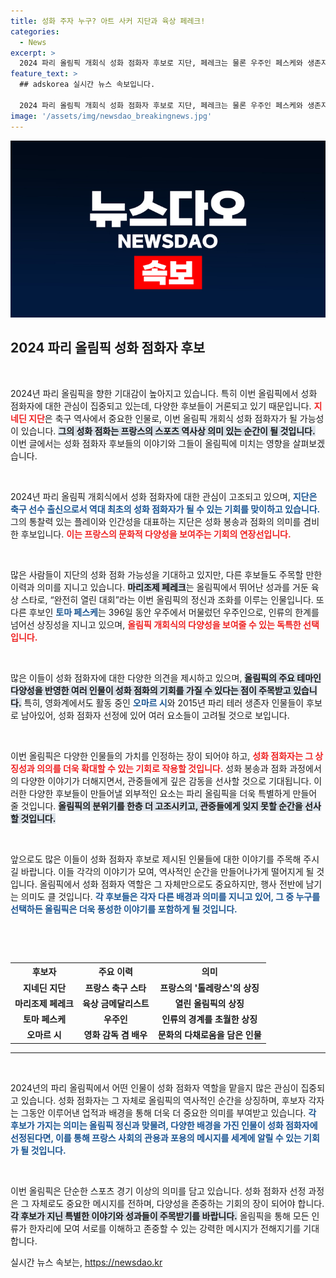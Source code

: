 ```yaml
---
title: 성화 주자 누구? 아트 사커 지단과 육상 페레크!
categories:
  - News
excerpt: >
  2024 파리 올림픽 개회식 성화 점화자 후보로 지단, 페레크는 물론 우주인 페스케와 생존자도 거론되며 이목을 집중시키고 있다. 다양성을 강조한 이번 올림픽, 불꽃을 함께 나눌 주인공은 누가 될까?
feature_text: >
  ## adskorea 실시간 뉴스 속보입니다.

  2024 파리 올림픽 개회식 성화 점화자 후보로 지단, 페레크는 물론 우주인 페스케와 생존자도 거론되며 이목을 집중시키고 있다. 다양성을 강조한 이번 올림픽, 불꽃을 함께 나눌 주인공은 누가 될까?
image: '/assets/img/newsdao_breakingnews.jpg'
---
```


<p><img src="/assets/img/newsdao_breakingnews.jpg" alt="adskorea 속보" /></p>

<h2 data-ke-size="size26">2024 파리 올림픽 성화 점화자 후보</h2>

<p data-ke-size="size16">&nbsp;</p>

<p>2024년 파리 올림픽을 향한 기대감이 높아지고 있습니다. 특히 이번 올림픽에서 성화 점화자에 대한 관심이 집중되고 있는데, 다양한 후보들이 거론되고 있기 때문입니다. <b><span style="color: #ee2323;">지네딘 지단</span></b>은 축구 역사에서 중요한 인물로, 이번 올림픽 개회식 성화 점화자가 될 가능성이 있습니다. <b><span style="background-color: #21538527;">그의 성화 점화는 프랑스의 스포츠 역사상 의미 있는 순간이 될 것입니다.</span></b> 이번 글에서는 성화 점화자 후보들의 이야기와 그들이 올림픽에 미치는 영향을 살펴보겠습니다.</p>

<p data-ke-size="size16">&nbsp;</p>

<p>2024년 파리 올림픽 개회식에서 성화 점화자에 대한 관심이 고조되고 있으며, <b><span style="color: #1a5490;">지단은 축구 선수 출신으로서 역대 최초의 성화 점화자가 될 수 있는 기회를 맞이하고 있습니다.</span></b> 그의 통찰력 있는 플레이와 인간성을 대표하는 지단은 성화 봉송과 점화의 의미를 겸비한 후보입니다. <b><span style="color: #ee2323;">이는 프랑스의 문화적 다양성을 보여주는 기회의 연장선입니다.</span></b></p>

<p data-ke-size="size16">&nbsp;</p>

<p>많은 사람들이 지단의 성화 점화 가능성을 기대하고 있지만, 다른 후보들도 주목할 만한 이력과 의미를 지니고 있습니다. <b><span style="background-color: #21538527;">마리조제 페레크</span></b>는 올림픽에서 뛰어난 성과를 거둔 육상 스타로, “완전히 열린 대회”라는 이번 올림픽의 정신과 조화를 이루는 인물입니다. 또 다른 후보인 <b><span style="color: #1a5490;">토마 페스케</span></b>는 396일 동안 우주에서 머물렀던 우주인으로, 인류의 한계를 넘어선 상징성을 지니고 있으며, <b><span style="color: #ee2323;">올림픽 개회식의 다양성을 보여줄 수 있는 독특한 선택입니다.</span></b> </p>

<p data-ke-size="size16">&nbsp;</p>

<p>많은 이들이 성화 점화자에 대한 다양한 의견을 제시하고 있으며, <b><span style="background-color: #21538527;">올림픽의 주요 테마인 다양성을 반영한 여러 인물이 성화 점화의 기회를 가질 수 있다는 점이 주목받고 있습니다.</span></b> 특히, 영화계에서도 활동 중인 <b><span style="color: #1a5490;">오마르 시</span></b>와 2015년 파리 테러 생존자 인물들이 후보로 남아있어, 성화 점화자 선정에 있어 여러 요소들이 고려될 것으로 보입니다. </p>

<p data-ke-size="size16">&nbsp;</p>

<p>이번 올림픽은 다양한 인물들의 가치를 인정하는 장이 되어야 하고, <b><span style="color: #ee2323;">성화 점화자는 그 상징성과 의의를 더욱 확대할 수 있는 기회로 작용할 것입니다.</span></b> 성화 봉송과 점화 과정에서의 다양한 이야기가 더해지면서, 관중들에게 깊은 감동을 선사할 것으로 기대됩니다. 이러한 다양한 후보들이 만들어낼 외부적인 요소는 파리 올림픽을 더욱 특별하게 만들어 줄 것입니다. <b><span style="background-color: #21538527;">올림픽의 분위기를 한층 더 고조시키고, 관중들에게 잊지 못할 순간을 선사할 것입니다.</span></b></p>

<p data-ke-size="size16">&nbsp;</p>

<p>앞으로도 많은 이들이 성화 점화자 후보로 제시된 인물들에 대한 이야기를 주목해 주시길 바랍니다. 이들 각각의 이야기가 모여, 역사적인 순간을 만들어나가게 떨어지게 될 것입니다. 올림픽에서 성화 점화자 역할은 그 자체만으로도 중요하지만, 행사 전반에 남기는 의미도 클 것입니다. <b><span style="color: #1a5490;">각 후보들은 각자 다른 배경과 의미를 지니고 있어, 그 중 누구를 선택하든 올림픽은 더욱 풍성한 이야기를 포함하게 될 것입니다.</span></b> </p>

<p data-ke-size="size16">&nbsp;</p>

<p data-ke-size="size16">&nbsp;</p>

<table style="width:100%; border-collapse:collapse;">
  <tr>
    <th style="text-align: center;">후보자</th>
    <th style="text-align: center;">주요 이력</th>
    <th style="text-align: center;">의미</th>
  </tr>
  <tr>
    <td style="text-align: center; height: 17px;"><b>지네딘 지단</b></td>
    <td style="text-align: center; height: 17px;"><b>프랑스 축구 스타</b></td>
    <td style="text-align: center; height: 17px;"><b>프랑스의 '톨레랑스'의 상징</b></td>
  </tr>
  <tr>
    <td style="text-align: center; height: 17px;"><b>마리조제 페레크</b></td>
    <td style="text-align: center; height: 17px;"><b>육상 금메달리스트</b></td>
    <td style="text-align: center; height: 17px;"><b>열린 올림픽의 상징</b></td>
  </tr>
  <tr>
    <td style="text-align: center; height: 17px;"><b>토마 페스케</b></td>
    <td style="text-align: center; height: 17px;"><b>우주인</b></td>
    <td style="text-align: center; height: 17px;"><b>인류의 경계를 초월한 상징</b></td>
  </tr>
  <tr>
    <td style="text-align: center; height: 17px;"><b>오마르 시</b></td>
    <td style="text-align: center; height: 17px;"><b>영화 감독 겸 배우</b></td>
    <td style="text-align: center; height: 17px;"><b>문화의 다채로움을 담은 인물</b></td>
  </tr>
</table>

<hr>

<p data-ke-size="size16">&nbsp;</p>

<p>2024년의 파리 올림픽에서 어떤 인물이 성화 점화자 역할을 맡을지 많은 관심이 집중되고 있습니다. 성화 점화자는 그 자체로 올림픽의 역사적인 순간을 상징하며, 후보자 각자는 그동안 이루어낸 업적과 배경을 통해 더욱 더 중요한 의미를 부여받고 있습니다. <b><span style="color: #1a5490;">각 후보가 가지는 의미는 올림픽 정신과 맞물려, 다양한 배경을 가진 인물이 성화 점화자에 선정된다면, 이를 통해 프랑스 사회의 관용과 포용의 메시지를 세계에 알릴 수 있는 기회가 될 것입니다.</span></b> </p>

<p data-ke-size="size16">&nbsp;</p> 

<p>이번 올림픽은 단순한 스포츠 경기 이상의 의미를 담고 있습니다. 성화 점화자 선정 과정은 그 자체로도 중요한 메시지를 전하며, 다양성을 존중하는 기회의 장이 되어야 합니다. <b><span style="background-color: #21538527;">각 후보가 지닌 특별한 이야기와 성과들이 주목받기를 바랍니다.</span></b> 올림픽을 통해 모든 인류가 한자리에 모여 서로를 이해하고 존중할 수 있는 강력한 메시지가 전해지기를 기대합니다.</p>
실시간 뉴스 속보는, <a href="https://newsdao.kr" rel="dofollow">https://newsdao.kr</a>


